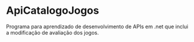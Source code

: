 # ApiCatalogoJogos
Programa para aprendizado de desenvolvimento de APIs em .net que inclui a modificação de avaliação dos jogos.

